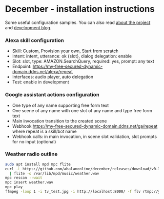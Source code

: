 # December - installation instructions
Some useful configuration samples.
You can also read [about the project](README.md) and [development blog](blog.md).

### Alexa skill configuration

* Skill: Custom, Provision your own, Start from scratch
* Intent: intent, utterance: ok {slot}, dialog delegation: enable
* Slot: slot, type: AMAZON.SearchQuery, required: yes, prompt: any text
* Endpoint: https://my-free-secured-dynamic-domain.ddns.net/alexa/repeat
* Interfaces: audio player, auto delegation
* Test: enable in development

### Google assistant actions configuration

* One type of any name supporting free form text
* One scene of any name with one slot of any name and type free form text
* Main invocation transition to the created scene
* Webhook https://my-free-secured-dynamic-domain.ddns.net/ga/repeat where repeat is a skill/bot name
* Webhook calls: in main invocation, in scene slot validation, slot prompts for no input (optional)

### Weather radio outline

```bash
sudo apt install mpd mpc flite
curl -L https://github.com/abalanonline/december/releases/download/v0.3/weather_test.txt \
  | flite -o /var/lib/mpd/music/weather.wav
mpc rescan --wait
mpc insert weather.wav
mpc play
ffmpeg -loop 1 -i tv_test.jpg -i http://localhost:8000/ -f flv rtmp://youtube.com/live
```

